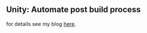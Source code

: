 Unity: Automate post build process
---

for details see my blog [here](http://tuohuang.info/unity-automate-post-build-process/).